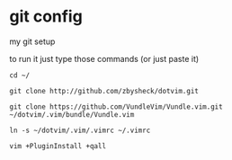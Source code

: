 # git config

my git setup

to run it just type those commands (or just paste it)

`cd ~/`

`git clone http://github.com/zbysheck/dotvim.git`

`git clone https://github.com/VundleVim/Vundle.vim.git ~/dotvim/.vim/bundle/Vundle.vim`

`ln -s ~/dotvim/.vim/.vimrc ~/.vimrc`

`vim +PluginInstall +qall`
